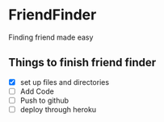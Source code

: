 # FriendFinder
Finding friend made easy
## Things to finish friend finder
- [x] set up files and directories
- [ ] Add Code
- [ ] Push to github
- [ ] deploy through heroku